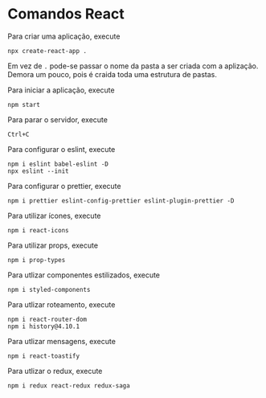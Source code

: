 # Comandos React

Para criar uma aplicação, execute
```
npx create-react-app .
```
Em vez de `.` pode-se passar o nome da pasta a ser criada com a aplização. Demora um pouco, pois é craida toda uma estrutura de pastas.

Para iniciar a aplicação, execute
```
npm start
```
Para parar o servidor, execute
```
Ctrl+C
```

Para configurar o eslint, execute
```
npm i eslint babel-eslint -D
npx eslint --init
```

Para configurar o prettier, execute
```
npm i prettier eslint-config-prettier eslint-plugin-prettier -D
```

Para utilizar ícones, execute
```
npm i react-icons
```

Para utilizar props, execute
```
npm i prop-types
```

Para utlizar componentes estilizados, execute
```
npm i styled-components
```

Para utlizar roteamento, execute
```
npm i react-router-dom
npm i history@4.10.1
```

Para utlizar mensagens, execute
```
npm i react-toastify
```

Para utlizar o redux, execute
```
npm i redux react-redux redux-saga
```